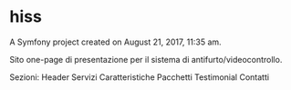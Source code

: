 hiss
====
A Symfony project created on August 21, 2017, 11:35 am.

Sito one-page di presentazione per il sistema di antifurto/videocontrollo.

Sezioni:
Header
Servizi
Caratteristiche
Pacchetti
Testimonial
Contatti
